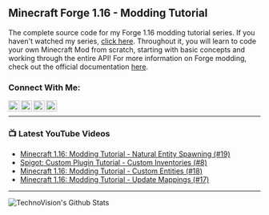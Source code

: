 ## Minecraft Forge 1.16 - Modding Tutorial
The complete source code for my Forge 1.16 modding tutorial series. If you haven't watched my series, [click here](https://www.youtube.com/watch?v=JOTH1eDP99Y&list=PLDhiRTZ_vnoUI3-9z0Zg-I8tTSp3EfOia). Throughout it, you will learn to code your own Minecraft Mod from scratch, starting with basic concepts and working through the entire API! For more information on Forge modding, check out the official documentation [here](https://mcforge.readthedocs.io/en/1.15.x/).

### Connect With Me:

[<img align="left" alt="TechnoVisionTV | YouTube" width="22px" src="https://cdn.jsdelivr.net/npm/simple-icons@v3/icons/youtube.svg" />][youtube]
[<img align="left" alt="TechnoVisionTV | Twitter" width="22px" src="https://cdn.jsdelivr.net/npm/simple-icons@v3/icons/twitter.svg" />][twitter]
[<img align="left" alt="tomm.peters | Instagram" width="22px" src="https://cdn.jsdelivr.net/npm/simple-icons@v3/icons/instagram.svg" />][instagram]
[<img align="left" alt="TechnoVision | Instagram" width="22px" src="https://cdn.jsdelivr.net/npm/simple-icons@v3/icons/discord.svg" />][discord]
<br />

---

### 📺 Latest YouTube Videos
<!-- YOUTUBE:START -->
- [Minecraft 1.16: Modding Tutorial - Natural Entity Spawning (#19)](https://youtu.be/Vcz4Adcu5bY)
- [Spigot: Custom Plugin Tutorial - Custom Inventories (#8)](https://youtu.be/dEwv7ay1RCI)
- [Minecraft 1.16: Modding Tutorial - Custom Entities (#18)](https://youtu.be/zJkQc2A1PIk)
- [Minecraft 1.16: Modding Tutorial - Update Mappings (#17)](https://youtu.be/NtYMgZ0_1PA)
<!-- YOUTUBE:END -->

---

<img align="left" alt="TechnoVision's Github Stats" src="https://github-readme-stats.vercel.app/api?username=TechnoVisionDev&show_icons=true&hide_border=true" />

[youtube]: https://youtube.com/TechnoVisionTV
[twitter]: https://twitter.com/TechnoVisionTV
[instagram]: https://instagram.com/tomm.peters
[discord]: https://discord.gg/8NV6QYx
